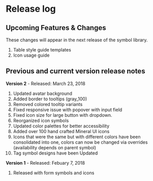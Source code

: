 # Release log

## Upcoming Features & Changes

These changes will appear in the next release of the symbol library.

1. Table style guide templates
2. Icon usage guide

## Previous and current version release notes

**Version 2** - Released: March 23, 2018

1. Updated avatar background
2. Added border to tooltips (gray_100)
3. Removed colored tooltip variants
4. Fixed responsive issue with popover with input field
5. Fixed icon size for large button with dropdown.
6. Reorganized icon symbols
7. Updated color palettes for better accessibility
8. Added over 100 hand crafted Mineral UI icons
9. Icons that were the same but with different colors have been consolidated into one, colors can now be changed via overrides (availability depends on parent symbol)
10. Tag symbol designs have been Updated

**Version 1** - Released: Febuary 7, 2018

1. Released with form symbols and icons

